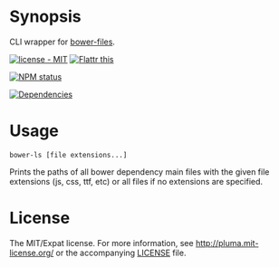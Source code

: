 # Synopsis

CLI wrapper for [bower-files](https://github.com/ksmithut/bower-files).

[![license - MIT](http://b.repl.ca/v1/license-MIT-blue.png)](http://pluma.mit-license.org) [![Flattr this](https://api.flattr.com/button/flattr-badge-large.png)](https://flattr.com/submit/auto?user_id=pluma&url=https://github.com/pluma/bower-ls)

[![NPM status](https://nodei.co/npm/bower-ls.png?compact=true)](https://npmjs.org/package/bower-ls)

[![Dependencies](https://david-dm.org/pluma/bower-ls.png?theme=shields.io)](https://david-dm.org/pluma/bower-ls)

# Usage

`bower-ls [file extensions...]`

Prints the paths of all bower dependency main files with the given file extensions (js, css, ttf, etc) or all files if no extensions are specified.

# License

The MIT/Expat license. For more information, see http://pluma.mit-license.org/ or the accompanying [LICENSE](https://github.com/pluma/bower-ls/blob/master/LICENSE) file.